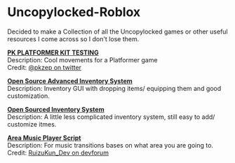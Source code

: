 # Uncopylocked-Roblox
Decided to make a Collection of all the Uncopylocked games or other useful resources I come across so I don't lose them.

[**PK PLATFORMER KIT TESTING**](https://www.roblox.com/games/10119574143/PK-PLATFORMER-KIT-TESTING)
<br>Description: Cool movements for a Platformer game
<br>Credit: [@pkzep on twitter](https://twitter.com/pkzep/status/1659606892446990345)

[**Open Source Advanced Inventory System**](https://devforum.roblox.com/t/open-source-advanced-inventory-system/511932)
<br>Description: Inventory GUI with dropping items/ equipping them and good customization.

[**Open Sourced Inventory System**](https://devforum.roblox.com/t/open-sourced-inventory-system/911931)
<br>Description: A little less complicated inventory system, still easy to add/ customize itmes.

[**Area Music Player Script**](https://www.roblox.com/games/5285292434/Area-Music-Player)
<br>Description: For music transitions bases on what area you are going to.
<br>Credit: [RuizuKun_Dev on devforum](https://devforum.roblox.com/t/area-music-player-script-open-source/656954)

